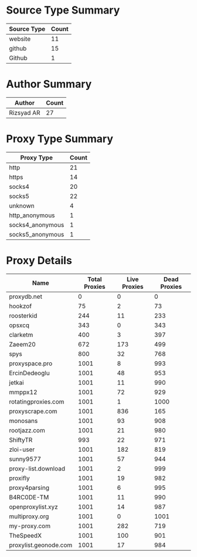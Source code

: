 # Source Type Summary

| Source Type | Count |
|-------------|-------|
| website | 11 |
| github | 15 |
| Github | 1 |


# Author Summary

| Author | Count |
|--------|-------|
| Rizsyad AR | 27 |


# Proxy Type Summary

| Proxy Type | Count |
|------------|-------|
| http | 21 |
| https | 14 |
| socks4 | 20 |
| socks5 | 22 |
| unknown | 4 |
| http_anonymous | 1 |
| socks4_anonymous | 1 |
| socks5_anonymous | 1 |


# Proxy Details

| Name | Total Proxies | Live Proxies | Dead Proxies |
|------|---------------|--------------|---------------|
| proxydb.net | 0 | 0 | 0 |
| hookzof | 75 | 2 | 73 |
| roosterkid | 244 | 11 | 233 |
| opsxcq | 343 | 0 | 343 |
| clarketm | 400 | 3 | 397 |
| Zaeem20 | 672 | 173 | 499 |
| spys | 800 | 32 | 768 |
| proxyspace.pro | 1001 | 8 | 993 |
| ErcinDedeoglu | 1001 | 48 | 953 |
| jetkai | 1001 | 11 | 990 |
| mmppx12 | 1001 | 72 | 929 |
| rotatingproxies.com | 1001 | 1 | 1000 |
| proxyscrape.com | 1001 | 836 | 165 |
| monosans | 1001 | 93 | 908 |
| rootjazz.com | 1001 | 21 | 980 |
| ShiftyTR | 993 | 22 | 971 |
| zloi-user | 1001 | 182 | 819 |
| sunny9577 | 1001 | 57 | 944 |
| proxy-list.download | 1001 | 2 | 999 |
| proxifly | 1001 | 19 | 982 |
| proxy4parsing | 1001 | 6 | 995 |
| B4RC0DE-TM | 1001 | 11 | 990 |
| openproxylist.xyz | 1001 | 14 | 987 |
| multiproxy.org | 1001 | 0 | 1001 |
| my-proxy.com | 1001 | 282 | 719 |
| TheSpeedX | 1001 | 100 | 901 |
| proxylist.geonode.com | 1001 | 17 | 984 |
